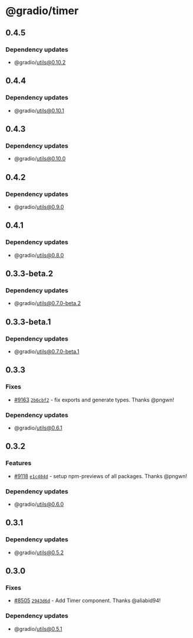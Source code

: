# @gradio/timer

## 0.4.5

### Dependency updates

- @gradio/utils@0.10.2

## 0.4.4

### Dependency updates

- @gradio/utils@0.10.1

## 0.4.3

### Dependency updates

- @gradio/utils@0.10.0

## 0.4.2

### Dependency updates

- @gradio/utils@0.9.0

## 0.4.1

### Dependency updates

- @gradio/utils@0.8.0

## 0.3.3-beta.2

### Dependency updates

- @gradio/utils@0.7.0-beta.2

## 0.3.3-beta.1

### Dependency updates

- @gradio/utils@0.7.0-beta.1

## 0.3.3

### Fixes

- [#9163](https://github.com/gradio-app/gradio/pull/9163) [`2b6cbf2`](https://github.com/gradio-app/gradio/commit/2b6cbf25908e42cf027324e54ef2cc0baad11a91) - fix exports and generate types.  Thanks @pngwn!

### Dependency updates

- @gradio/utils@0.6.1

## 0.3.2

### Features

- [#9118](https://github.com/gradio-app/gradio/pull/9118) [`e1c404d`](https://github.com/gradio-app/gradio/commit/e1c404da1143fb52b659d03e028bdba1badf443d) - setup npm-previews of all packages.  Thanks @pngwn!

### Dependency updates

- @gradio/utils@0.6.0

## 0.3.1

### Dependency updates

- @gradio/utils@0.5.2

## 0.3.0

### Fixes

- [#8505](https://github.com/gradio-app/gradio/pull/8505) [`2943d6d`](https://github.com/gradio-app/gradio/commit/2943d6d68847314885dc6c5c0247083116017ca0) - Add Timer component.  Thanks @aliabid94!

### Dependency updates

- @gradio/utils@0.5.1